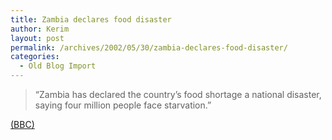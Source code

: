 ```yaml
---
title: Zambia declares food disaster
author: Kerim
layout: post
permalink: /archives/2002/05/30/zambia-declares-food-disaster/
categories:
  - Old Blog Import
---
```


>   &#8220;Zambia has declared the country&#8217;s food shortage a national disaster, saying four million people face starvation.&#8221;


<a href="http://news.bbc.co.uk/hi/english/world/africa/newsid_2016000/2016168.stm" onclick="_gaq.push(['_trackEvent', 'outbound-article', 'http://news.bbc.co.uk/hi/english/world/africa/newsid_2016000/2016168.stm', '(BBC)']);" >(BBC)</a>

